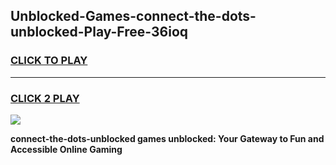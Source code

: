 
## Unblocked-Games-connect-the-dots-unblocked-Play-Free-36ioq
<h3>
<a href="https://premium76.site?title=connect-the-dots-unblocked&ref=21A">CLICK TO PLAY</a></h3>
<hr>

<h3>
<a href="https://premium76.site?title=connect-the-dots-unblocked&ref=21A">CLICK 2 PLAY</a>
  
</h3>

<a href="https://premium76.site?title=connect-the-dots-unblocked&ref=21A"><img src="https://clearcache.store/games.png"></a>


**connect-the-dots-unblocked games unblocked: Your Gateway to Fun and Accessible Online Gaming**
